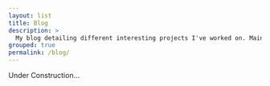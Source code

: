 ```yaml
---
layout: list
title: Blog
description: >
  My blog detailing different interesting projects I've worked on. Mainly a coding and cycling selection of topics!
grouped: true
permalink: /blog/
---
```


Under Construction...